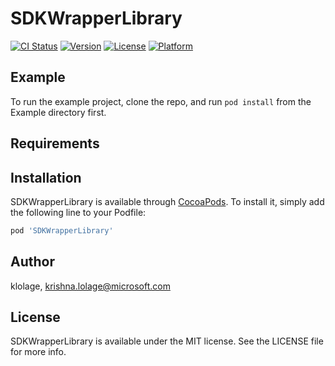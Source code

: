 # SDKWrapperLibrary

[![CI Status](https://img.shields.io/travis/klolage/SDKWrapperLibrary.svg?style=flat)](https://travis-ci.org/klolage/SDKWrapperLibrary)
[![Version](https://img.shields.io/cocoapods/v/SDKWrapperLibrary.svg?style=flat)](https://cocoapods.org/pods/SDKWrapperLibrary)
[![License](https://img.shields.io/cocoapods/l/SDKWrapperLibrary.svg?style=flat)](https://cocoapods.org/pods/SDKWrapperLibrary)
[![Platform](https://img.shields.io/cocoapods/p/SDKWrapperLibrary.svg?style=flat)](https://cocoapods.org/pods/SDKWrapperLibrary)

## Example

To run the example project, clone the repo, and run `pod install` from the Example directory first.

## Requirements

## Installation

SDKWrapperLibrary is available through [CocoaPods](https://cocoapods.org). To install
it, simply add the following line to your Podfile:

```ruby
pod 'SDKWrapperLibrary'
```

## Author

klolage, krishna.lolage@microsoft.com

## License

SDKWrapperLibrary is available under the MIT license. See the LICENSE file for more info.
